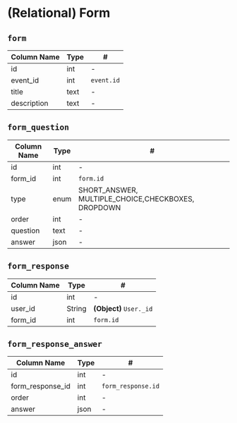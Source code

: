 # **(Relational)** Form

## `form`

| Column Name | Type | #          |
| ----------- | ---- | ---------- |
| id          | int  | -          |
| event_id    | int  | `event.id` |
| title       | text | -          |
| description | text | -          |

## `form_question`

| Column Name | Type | #                                                  |
| ----------- | ---- | -------------------------------------------------- |
| id          | int  | -                                                  |
| form_id     | int  | `form.id`                                          |
| type        | enum | SHORT_ANSWER, MULTIPLE_CHOICE,CHECKBOXES, DROPDOWN |
| order       | int  | -                                                  |
| question    | text | -                                                  |
| answer      | json | -                                                  |

## `form_response`

| Column Name | Type   | #                       |
| ----------- | ------ | ----------------------- |
| id          | int    | -                       |
| user_id     | String | **(Object)** `User._id` |
| form_id     | int    | `form.id`               |

## `form_response_answer`

| Column Name      | Type | #                  |
| ---------------- | ---- | ------------------ |
| id               | int  | -                  |
| form_response_id | int  | `form_response.id` |
| order            | int  | -                  |
| answer           | json | -                  |
